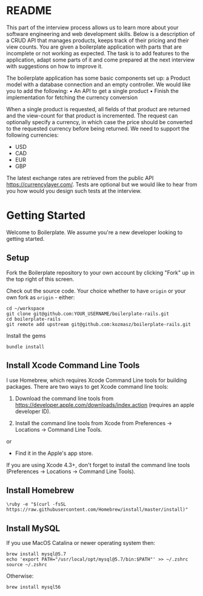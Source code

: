 # README

This part of the interview process allows us to learn more about your software engineering and web development skills. Below is a description of a CRUD API that manages products, keeps track of their pricing and their view counts. You are given a boilerplate application with parts that are incomplete or not working as expected. The task is to add features to the application, adapt some parts of it and come prepared at the next interview with suggestions on how to improve it.

The boilerplate application has some basic components set up: a Product model with a database connection and an empty controller. We would like you to add the following:
•	An API to get a single product
•	Finish the implementation for fetching the currency conversion

When a single product is requested, all fields of that product are returned and the view-count for that product is incremented. The request can optionally specify a currency, in which case the price should be converted to the requested currency before being returned. We need to support the following currencies:
*	USD
*	CAD
*	EUR
*	GBP

The latest exchange rates are retrieved from the public API https://currencylayer.com/. Tests are optional but we would like to hear from you how would you design such tests at the interview.

Getting Started
================================

Welcome to Boilerplate. We assume you're a new developer looking to getting
started.

Setup
-------------------

Fork the Boilerplate repository to your own account by clicking "Fork" up in the top right of this screen.

Check out the source code. Your choice whether to have `origin` or your own fork as `origin` - either:

    cd ~/workspace
    git clone git@github.com:YOUR_USERNAME/boilerplate-rails.git
    cd boilerplate-rails
    git remote add upstream git@github.com:kozmasz/boilerplate-rails.git
    
Install the gems

    bundle install
    
## Install Xcode Command Line Tools

I use Homebrew, which requires Xcode Command Line tools for building packages. There are two ways to get Xcode command line tools:
 
1. Download the command line tools from https://developer.apple.com/downloads/index.action (requires an apple developer ID).

2. Install the command line tools from Xcode from Preferences -> Locations -> Command Line Tools.

or

* Find it in the Apple's app store.

If you are using Xcode 4.3+, don't forget to install the command line tools (Preferences -> Locations -> Command Line Tools).

## Install Homebrew

`\ruby -e "$(curl -fsSL https://raw.githubusercontent.com/Homebrew/install/master/install)"`

## Install MySQL

If you use MacOS Catalina or newer operating system then:

```shell
brew install mysql@5.7
echo 'export PATH="/usr/local/opt/mysql@5.7/bin:$PATH"' >> ~/.zshrc
source ~/.zshrc
```

Otherwise:

```shell
brew install mysql56
```
